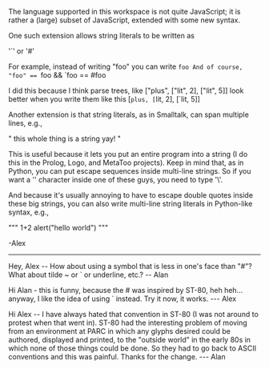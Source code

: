 The language supported in this workspace is not quite JavaScript; it is rather a (large) subset of JavaScript, extended with some
new syntax.


One such extension allows string literals to be written as

  '`' <identifier>   or   '#' <identifier>

For example, instead of writing
  "foo"
you can write
  `foo
And of course,
  "foo" == `foo && `foo == #foo

I did this because I think parse trees, like
  ["plus", ["lit", 2], ["lit", 5]]
look better when you write them like this
  [`plus, [`lit, 2], [`lit, 5]]


Another extension is that string literals, as in Smalltalk, can span multiple lines, e.g.,

" this whole thing
is a string
yay!
"

This is useful because it lets you put an entire program into a string (I do this in the Prolog, Logo, and MetaToo projects). Keep in mind that, as in Python, you can put escape sequences inside multi-line strings. So if you want a '\' character inside one of these guys, you need to type '\\'.

And because it's usually annoying to have to escape double quotes inside these big strings, you can also write multi-line string literals in Python-like syntax, e.g.,

"""
1+2
alert("hello world")
"""


-Alex

------------------------------------------------------------------------------------------------------------------------------------

Hey, Alex -- How about using a symbol that is less in one's face than "#"? What about tilde  ~  or  `  or underline, etc.?  -- Alan

Hi Alan - this is funny, because the # was inspired by ST-80, heh heh... anyway, I like the idea of using ` instead. Try it now, it works. --- Alex

Hi Alex -- I have always hated that convention in ST-80 (I was not around to protest when that went in). ST-80 had the interesting problem of moving from an environment at PARC in which any glyphs desired could be authored, displayed and printed, to the "outside world" in the early 80s in which none of those things could be done. So they had to go back to ASCII conventions and this was painful. Thanks for the change. --- Alan


